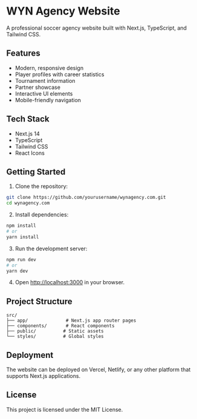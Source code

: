 # WYN Agency Website

A professional soccer agency website built with Next.js, TypeScript, and Tailwind CSS.

## Features

- Modern, responsive design
- Player profiles with career statistics
- Tournament information
- Partner showcase
- Interactive UI elements
- Mobile-friendly navigation

## Tech Stack

- Next.js 14
- TypeScript
- Tailwind CSS
- React Icons

## Getting Started

1. Clone the repository:
```bash
git clone https://github.com/yourusername/wynagency.com.git
cd wynagency.com
```

2. Install dependencies:
```bash
npm install
# or
yarn install
```

3. Run the development server:
```bash
npm run dev
# or
yarn dev
```

4. Open [http://localhost:3000](http://localhost:3000) in your browser.

## Project Structure

```
src/
├── app/              # Next.js app router pages
├── components/       # React components
├── public/          # Static assets
└── styles/          # Global styles
```

## Deployment

The website can be deployed on Vercel, Netlify, or any other platform that supports Next.js applications.

## License

This project is licensed under the MIT License.
